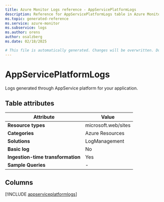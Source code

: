 ```yaml
---
title: Azure Monitor Logs reference - AppServicePlatformLogs
description: Reference for AppServicePlatformLogs table in Azure Monitor Logs.
ms.topic: generated-reference
ms.service: azure-monitor
ms.subservice: logs
ms.author: orens
author: osalzberg
ms.date: 02/18/2025

# This file is automatically generated. Changes will be overwritten. Do not change this file directly.
---
```


# AppServicePlatformLogs

Logs generated through AppService platform for your application.


## Table attributes

|Attribute|Value|
|---|---|
|**Resource types**|microsoft.web/sites|
|**Categories**|Azure Resources|
|**Solutions**| LogManagement|
|**Basic log**|No|
|**Ingestion-time transformation**|Yes|
|**Sample Queries**|-|



## Columns
  
[!INCLUDE [appserviceplatformlogs](~/reusable-content/ce-skilling/azure/includes/azure-monitor/reference/tables/appserviceplatformlogs-include.md)]
